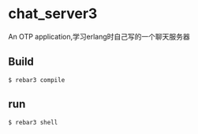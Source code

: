 chat_server3
=====

An OTP application,学习erlang时自己写的一个聊天服务器

Build
-----

    $ rebar3 compile
run
-----
    $ rebar3 shell
